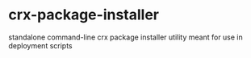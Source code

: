 crx-package-installer
=====================

standalone command-line crx package installer utility meant for use in deployment scripts